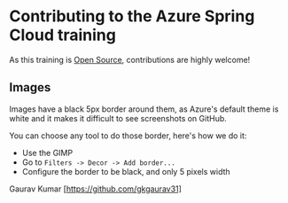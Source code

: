 # Contributing to the Azure Spring Cloud training

As this training is [Open Source](LICENSE.txt), contributions are highly welcome!

## Images

Images have a black 5px border around them, as Azure's default theme is white and it makes it difficult to see screenshots on GitHub.

You can choose any tool to do those border, here's how we do it:

- Use the GIMP
- Go to `Filters -> Decor -> Add border...` 
- Configure the border to be black, and only 5 pixels width

Gaurav Kumar [https://github.com/gkgaurav31]
